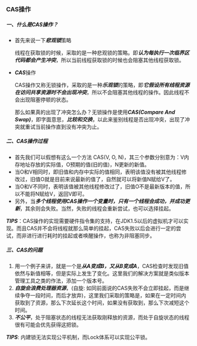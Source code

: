 ### CAS操作

##### 一、什么是CAS操作？

+ 首先来说一下***悲观锁***策略

  线程在获取锁的时候，采取的是一种悲观锁的策略。即***认为每执行一次临界区代码都会产生冲突***，所以当前线程获取锁的时候也会阻塞其他线程获取锁。

+ ***CAS***操作

  CAS操作又称无锁操作，采取的是一种***乐观锁***的策略，即***它假设所有线程资源在访问共享资源时不会出现冲突***，所以不会阻塞其他线程的操作。因此线程不会出现阻塞停顿的状态。
  
  那么如果真的出现了冲突怎么办？无锁操作是使用***CAS(Compare And Swap)***，即字面意思，***比较和交换***，以此来鉴别线程是否出现冲突，出现了冲突就重试当前操作直到没有冲突为止。
  
##### 二、CAS操作过程

+ 首先我们可以假想有这么一个方法 CAS(V, O, N)，其三个参数分别意为：V内存地址存放的实际值，O预期的值(旧的值)，N更新的新值。
+ 当O和V相同时，即旧值和内存中实际的值相同，表明该值没有被其他线程修改过，旧值O就是目前来说最新的值了，自然就可以将新值N赋给V了。
+ 当O和V不同时，表明该值被其他线程修改过了，旧值O不是最新版本的值，所以不能将N赋给V，返回V即可。
+ 另外，当***多个线程使用CAS操作一个变量时，只有一个线程会成功，并成功更新***，其余则会失败。当然，失败的线程会重新尝试，也可以选择挂起。

***TIPS***：CAS操作的实现需要硬件指令集的支持，在JDK1.5以后的虚拟机才可以实现。而且CAS并不会将线程就那么简单的挂起，CAS失败以后会进行一定的尝试，而非进行进行耗时的挂起或者唤醒操作，也称为非阻塞同步。

##### 三、CAS的问题

1. 用一个例子来讲，就是一个是***从A变成B，又从B变成A***，CAS检查时发现旧值依然与新值相等，但是实际上发生了变化。这里我们的解决方案就是类似版本管理工具之类的作法，添加一个版本号。
2. ***自旋会浪费处理器资源***，(自旋: 如同前面说的CAS失败不会立即挂起，而是继续争夺一段时间，而后才放弃)，这里我们采取的策略是，如果在一定时间内获取到了资源，那么下次延长这个时间，如果没有获取到，那么下次减短这个时间。
3. ***不公平***，处于阻塞状态的线程无法获取刚释放的资源，而处于自旋状态的线程很有可能会优先获得这把锁。

***TIPS***: 内建锁无法实现公平机制，而Lock体系可以实现公平锁。